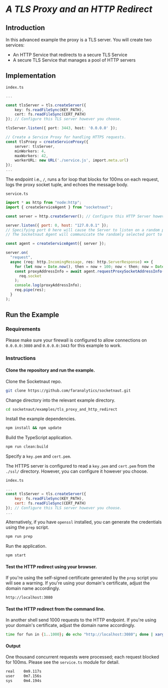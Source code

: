 # _A TLS Proxy and an HTTP Redirect_

## Introduction

In this advanced example the proxy is a TLS server. You will create two services:

- An HTTP Service that redirects to a secure TLS Service
- A secure TLS Service that manages a pool of HTTP servers

## Implementation

`index.ts`

```ts
...

const tlsServer = tls.createServer({
    key: fs.readFileSync(KEY_PATH),
    cert: fs.readFileSync(CERT_PATH)
}); // Configure this TLS server however you choose.

tlsServer.listen({ port: 3443, host: '0.0.0.0' });

// Create a Service Proxy for handling HTTPS requests.
const tlsProxy = createServiceProxy({
    server: tlsServer,
    minWorkers: 4,
    maxWorkers: 42,
    workerURL: new URL('./service.js', import.meta.url)
});
...
```

The endpoint i.e., `/`, runs a for loop that blocks for 100ms on each request, logs the proxy socket tuple, and echoes the message body.

`service.ts`

```js
import * as http from "node:http";
import { createServiceAgent } from "socketnaut";

const server = http.createServer(); // Configure this HTTP Server however you choose.

server.listen({ port: 0, host: "127.0.0.1" });
// Specifying port 0 here will cause the Server to listen on a random port.
// The Socketnaut Agent will communicate the randomly selected port to the ServiceProxy.

const agent = createServiceAgent({ server });

server.on(
  "request",
  async (req: http.IncomingMessage, res: http.ServerResponse) => {
    for (let now = Date.now(), then = now + 100; now < then; now = Date.now()); // Block for 100 milliseconds.
    const proxyAddressInfo = await agent.requestProxySocketAddressInfo(
      req.socket
    );
    console.log(proxyAddressInfo);
    req.pipe(res);
  }
);
```

## Run the Example

### Requirements

Please make sure your firewall is configured to allow connections on `0.0.0.0:3080` and `0.0.0.0:3443` for this example to work.

### Instructions

#### Clone the repository and run the example.

Clone the Socketnaut repo.

```bash
git clone https://github.com/faranalytics/socketnaut.git
```

Change directory into the relevant example directory.

```bash
cd socketnaut/examples/tls_proxy_and_http_redirect
```

Install the example dependencies.

```bash
npm install && npm update
```

Build the TypeScript application.

```bash
npm run clean:build
```

Specify a `key.pem` and `cert.pem`.

The HTTPS server is configured to read a `key.pem` and `cert.pem` from the `./ssl/` directory. However, you can configure it however you choose.

`index.ts`

```js
...
const tlsServer = tls.createServer({
    key: fs.readFileSync(KEY_PATH),
    cert: fs.readFileSync(CERT_PATH)
}); // Configure this TLS server however you choose.
...
```

Alternatively, if you have `openssl` installed, you can generate the credentials using the `prep` script.

```bash
npm run prep
```

Run the application.

```bash
npm start
```

#### Test the HTTP redirect using your browser.

If you're using the self-signed certificate generated by the `prep` script you will see a warning. If you're using your domain's certificate, adjust the domain name accordingly.

```bash
http://localhost:3080
```

#### Test the HTTP redirect from the command line.

In another shell send 1000 requests to the HTTP endpoint. If you're using your domain's certificate, adjust the domain name accordingly.

```bash
time for fun in {1..1000}; do echo "http://localhost:3080"; done | xargs -n1 -P1000 curl -k -L
```

#### Output

One thousand concurrent requests were processed; each request blocked for 100ms. Please see the `service.ts` module for detail.

```bash
real    0m9.117s
user    0m7.156s
sys     0m4.194s
```
